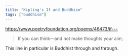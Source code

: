 ```yaml
---
title: "Kipling's If and Buddhism"
tags: ["buddhism"]
---
```


<https://www.poetryfoundation.org/poems/46473/if--->

> If you can think—and not make thoughts your aim; 

This line in particular is Buddhist through and through.

